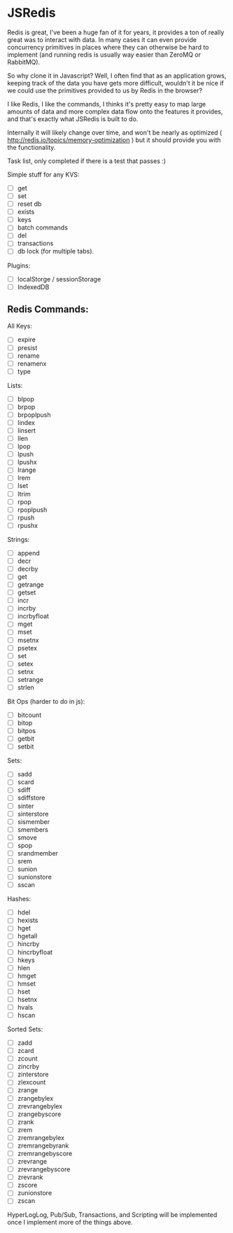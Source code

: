 JSRedis
=======

Redis is great, I've been a huge fan of it for years, it provides a ton of really great was to interact with data. In many cases it can even provide concurrency primitives in places where they can otherwise be hard to implement (and running redis is usually way easier than ZeroMQ or RabbitMQ).

So why clone it in Javascript? Well, I often find that as an application grows, keeping track of the data you have gets more difficult, wouldn't it be nice if we could use the primitives provided to us by Redis in the browser?

I like Redis, I like the commands, I thinks it's pretty easy to map large amounts of data and more complex data flow onto the features it provides, and that's exactly what JSRedis is built to do.

Internally it will likely change over time, and won't be nearly as optimized ( http://redis.io/topics/memory-optimization ) but it should provide you with the functionality.

Task list, only completed if there is a test that passes :)

Simple stuff for any KVS:

   - [ ] get
   - [ ] set
   - [ ] reset db
   - [ ] exists
   - [ ] keys
   - [ ] batch commands
   - [ ] del
   - [ ] transactions
   - [ ] db lock (for multiple tabs).

Plugins:

   - [ ] localStorge / sessionStorage
   - [ ] IndexedDB

## Redis Commands:

All Keys:

   - [ ] expire
   - [ ] presist
   - [ ] rename
   - [ ] renamenx
   - [ ] type

Lists:

   - [ ] blpop
   - [ ] brpop
   - [ ] brpoplpush
   - [ ] lindex
   - [ ] linsert
   - [ ] llen
   - [ ] lpop
   - [ ] lpush
   - [ ] lpushx
   - [ ] lrange
   - [ ] lrem
   - [ ] lset
   - [ ] ltrim
   - [ ] rpop
   - [ ] rpoplpush
   - [ ] rpush
   - [ ] rpushx

Strings:

   - [ ] append
   - [ ] decr
   - [ ] decrby
   - [ ] get
   - [ ] getrange
   - [ ] getset
   - [ ] incr
   - [ ] incrby
   - [ ] incrbyfloat
   - [ ] mget
   - [ ] mset
   - [ ] msetnx
   - [ ] psetex
   - [ ] set
   - [ ] setex
   - [ ] setnx
   - [ ] setrange
   - [ ] strlen

Bit Ops (harder to do in js):

   - [ ] bitcount
   - [ ] bitop
   - [ ] bitpos
   - [ ] getbit
   - [ ] setbit

Sets:

   - [ ] sadd
   - [ ] scard
   - [ ] sdiff
   - [ ] sdiffstore
   - [ ] sinter
   - [ ] sinterstore
   - [ ] sismember
   - [ ] smembers
   - [ ] smove
   - [ ] spop
   - [ ] srandmember
   - [ ] srem
   - [ ] sunion
   - [ ] sunionstore
   - [ ] sscan

Hashes:

   - [ ] hdel
   - [ ] hexists
   - [ ] hget
   - [ ] hgetall
   - [ ] hincrby
   - [ ] hincrbyfloat
   - [ ] hkeys
   - [ ] hlen
   - [ ] hmget
   - [ ] hmset
   - [ ] hset
   - [ ] hsetnx
   - [ ] hvals
   - [ ] hscan

Sorted Sets:

   - [ ] zadd
   - [ ] zcard
   - [ ] zcount
   - [ ] zincrby
   - [ ] zinterstore
   - [ ] zlexcount
   - [ ] zrange
   - [ ] zrangebylex
   - [ ] zrevrangebylex
   - [ ] zrangebyscore
   - [ ] zrank
   - [ ] zrem
   - [ ] zremrangebylex
   - [ ] zremrangebyrank
   - [ ] zremrangebyscore
   - [ ] zrevrange
   - [ ] zrevrangebyscore
   - [ ] zrevrank
   - [ ] zscore
   - [ ] zunionstore
   - [ ] zscan

HyperLogLog, Pub/Sub, Transactions, and Scripting will be implemented once I implement more of the things above.